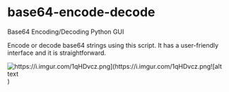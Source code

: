 # base64-encode-decode
Base64 Encoding/Decoding Python GUI

Encode or decode base64 strings using this script. It has a user-friendly interface and it is straightforward.

![https://i.imgur.com/1qHDvcz.png](https://i.imgur.com/1qHDvcz.png![alt text](http://url/to/img.png))
